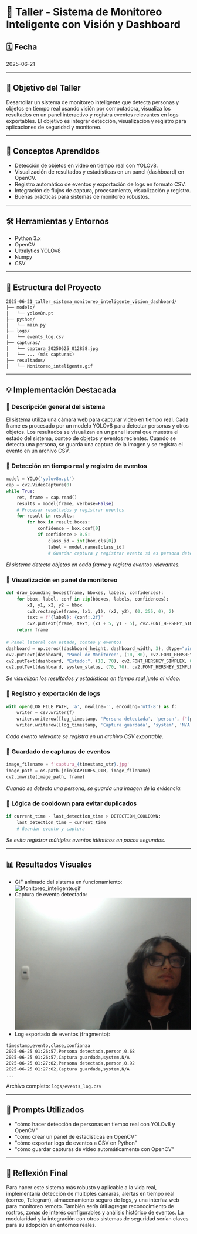 # 🧪 Taller - Sistema de Monitoreo Inteligente con Visión y Dashboard

## 🗓️ Fecha

2025-06-21

---

## 🎯 Objetivo del Taller

Desarrollar un sistema de monitoreo inteligente que detecta personas y objetos en tiempo real usando visión por computadora, visualiza los resultados en un panel interactivo y registra eventos relevantes en logs exportables. El objetivo es integrar detección, visualización y registro para aplicaciones de seguridad y monitoreo.

---

## 🧠 Conceptos Aprendidos

* Detección de objetos en video en tiempo real con YOLOv8.
* Visualización de resultados y estadísticas en un panel (dashboard) en OpenCV.
* Registro automático de eventos y exportación de logs en formato CSV.
* Integración de flujos de captura, procesamiento, visualización y registro.
* Buenas prácticas para sistemas de monitoreo robustos.

---

## 🛠️ Herramientas y Entornos

* Python 3.x
* OpenCV
* Ultralytics YOLOv8
* Numpy
* CSV

---

## 📁 Estructura del Proyecto

```
2025-06-21_taller_sistema_monitoreo_inteligente_vision_dashboard/
├── modelo/
│   └── yolov8n.pt
├── python/
│   └── main.py
├── logs/
│   └── events_log.csv
├── capturas/
│   └── captura_20250625_012858.jpg
│   └── ... (más capturas)
├── resultados/
│   └── Monitoreo_inteligente.gif
```

---

## 💡 Implementación Destacada

### 🔹 Descripción general del sistema

El sistema utiliza una cámara web para capturar video en tiempo real. Cada frame es procesado por un modelo YOLOv8 para detectar personas y otros objetos. Los resultados se visualizan en un panel lateral que muestra el estado del sistema, conteo de objetos y eventos recientes. Cuando se detecta una persona, se guarda una captura de la imagen y se registra el evento en un archivo CSV.

### 🔹 Detección en tiempo real y registro de eventos

```python
model = YOLO('yolov8n.pt')
cap = cv2.VideoCapture(0)
while True:
    ret, frame = cap.read()
    results = model(frame, verbose=False)
    # Procesar resultados y registrar eventos
    for result in results:
        for box in result.boxes:
            confidence = box.conf[0]
            if confidence > 0.5:
                class_id = int(box.cls[0])
                label = model.names[class_id]
                # Guardar captura y registrar evento si es persona detectada
```
*El sistema detecta objetos en cada frame y registra eventos relevantes.*

### 🔹 Visualización en panel de monitoreo

```python
def draw_bounding_boxes(frame, bboxes, labels, confidences):
    for bbox, label, conf in zip(bboxes, labels, confidences):
        x1, y1, x2, y2 = bbox
        cv2.rectangle(frame, (x1, y1), (x2, y2), (0, 255, 0), 2)
        text = f"{label}: {conf:.2f}"
        cv2.putText(frame, text, (x1 + 5, y1 - 5), cv2.FONT_HERSHEY_SIMPLEX, 0.6, (0, 0, 0), 2)
    return frame

# Panel lateral con estado, conteo y eventos
dashboard = np.zeros((dashboard_height, dashboard_width, 3), dtype="uint8")
cv2.putText(dashboard, "Panel de Monitoreo", (10, 30), cv2.FONT_HERSHEY_SIMPLEX, 0.8, (255, 255, 255), 2)
cv2.putText(dashboard, "Estado:", (10, 70), cv2.FONT_HERSHEY_SIMPLEX, 0.6, (255, 255, 255), 1)
cv2.putText(dashboard, system_status, (70, 70), cv2.FONT_HERSHEY_SIMPLEX, 0.6, status_color, 2)
```
*Se visualizan los resultados y estadísticas en tiempo real junto al video.*

### 🔹 Registro y exportación de logs

```python
with open(LOG_FILE_PATH, 'a', newline='', encoding='utf-8') as f:
    writer = csv.writer(f)
    writer.writerow([log_timestamp, 'Persona detectada', 'person', f"{person_conf:.2f}"])
    writer.writerow([log_timestamp, 'Captura guardada', 'system', 'N/A'])
```
*Cada evento relevante se registra en un archivo CSV exportable.*

### 🔹 Guardado de capturas de eventos

```python
image_filename = f'captura_{timestamp_str}.jpg'
image_path = os.path.join(CAPTURES_DIR, image_filename)
cv2.imwrite(image_path, frame)
```
*Cuando se detecta una persona, se guarda una imagen de la evidencia.*

### 🔹 Lógica de cooldown para evitar duplicados

```python
if current_time - last_detection_time > DETECTION_COOLDOWN:
    last_detection_time = current_time
    # Guardar evento y captura
```
*Se evita registrar múltiples eventos idénticos en pocos segundos.*

---

## 📊 Resultados Visuales

* GIF animado del sistema en funcionamiento:  
  ![Monitoreo_inteligente.gif](resultados/Monitoreo_inteligente.gif)
* Captura de evento detectado:  
  ![captura_20250625_012702.jpg](capturas/captura_20250625_012702.jpg)
* Log exportado de eventos (fragmento):  
```
timestamp,evento,clase,confianza
2025-06-25 01:26:57,Persona detectada,person,0.68
2025-06-25 01:26:57,Captura guardada,system,N/A
2025-06-25 01:27:02,Persona detectada,person,0.92
2025-06-25 01:27:02,Captura guardada,system,N/A
...
```
Archivo completo: `logs/events_log.csv`

---

## 🔎 Prompts Utilizados

* "cómo hacer detección de personas en tiempo real con YOLOv8 y OpenCV"
* "cómo crear un panel de estadísticas en OpenCV"
* "cómo exportar logs de eventos a CSV en Python"
* "cómo guardar capturas de video automáticamente con OpenCV"

---

## 💬 Reflexión Final

Para hacer este sistema más robusto y aplicable a la vida real, implementaría detección de múltiples cámaras, alertas en tiempo real (correo, Telegram), almacenamiento seguro de logs, y una interfaz web para monitoreo remoto. También sería útil agregar reconocimiento de rostros, zonas de interés configurables y análisis histórico de eventos. La modularidad y la integración con otros sistemas de seguridad serían claves para su adopción en entornos reales. 